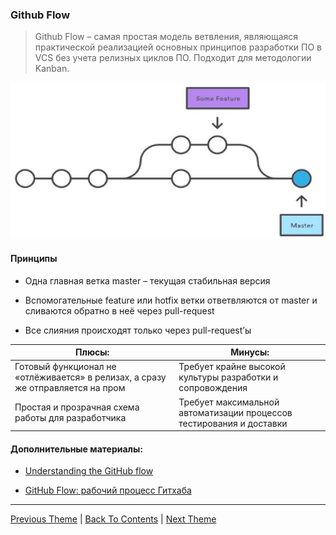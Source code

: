 ### Github Flow

> Github Flow – самая простая модель ветвления, являющаяся практической реализацией основных принципов разработки ПО в VCS без учета релизных циклов ПО. Подходит для методологии Kanban.

<img src="https://github.com/eldaroid/pictures/blob/master/other/GithubFlow.jpeg" alt="alt text" width="550" height="250">

#### Принципы

* Одна главная ветка master – текущая стабильная версия

* Вспомогательные feature или hotfix ветки ответвляются от master и сливаются обратно в неё через pull-request

* Все слияния происходят только через pull-request’ы

| Плюсы: | Минусы: |
| ------------- |------------------|
| Готовый функционал не «отлёживается» в релизах, а сразу же отправляется на пром | Требует крайне высокой культуры разработки и сопровождения |
| Простая и прозрачная схема работы для разработчика | Требует максимальной автоматизации процессов тестирования и доставки |

#### Дополнительные материалы:

* [Understanding the GitHub flow](https://guides.github.com/introduction/flow/)

* [GitHub Flow: рабочий процесс Гитхаба](https://habrahabr.ru/post/189046/)

---

[Previous Theme](/Git%2BTerminal/Gitflow.md) | [Back To Contents](https://github.com/eldaroid/iosBasics) |  [Next Theme](Git%2BTerminal/Gitlabflow.md)
